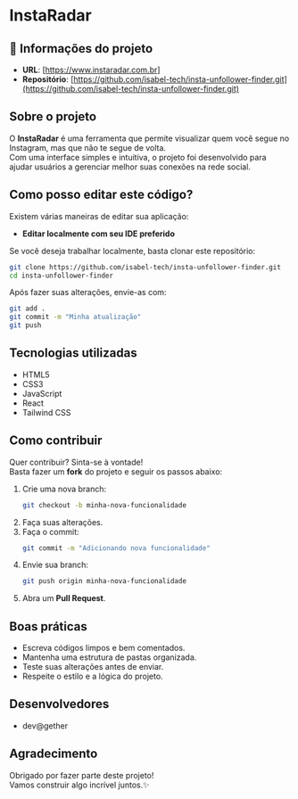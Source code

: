 # InstaRadar

## 📄 Informações do projeto

- **URL**: [https://www.instaradar.com.br]
- **Repositório**: [https://github.com/isabel-tech/insta-unfollower-finder.git](https://github.com/isabel-tech/insta-unfollower-finder.git)


## Sobre o projeto

O **InstaRadar** é uma ferramenta que permite visualizar quem você segue no Instagram, mas que não te segue de volta.  
Com uma interface simples e intuitiva, o projeto foi desenvolvido para ajudar usuários a gerenciar melhor suas conexões na rede social.


## Como posso editar este código?

Existem várias maneiras de editar sua aplicação:

- **Editar localmente com seu IDE preferido**

Se você deseja trabalhar localmente, basta clonar este repositório:

```bash
git clone https://github.com/isabel-tech/insta-unfollower-finder.git
cd insta-unfollower-finder
```

Após fazer suas alterações, envie-as com:

```bash
git add .
git commit -m "Minha atualização"
git push
```

## Tecnologias utilizadas

- HTML5
- CSS3
- JavaScript
- React
- Tailwind CSS


## Como contribuir

Quer contribuir? Sinta-se à vontade!  
Basta fazer um **fork** do projeto e seguir os passos abaixo:

1. Crie uma nova branch:
   ```bash
   git checkout -b minha-nova-funcionalidade
   ```
2. Faça suas alterações.
3. Faça o commit:
   ```bash
   git commit -m "Adicionando nova funcionalidade"
   ```
4. Envie sua branch:
   ```bash
   git push origin minha-nova-funcionalidade
   ```
5. Abra um **Pull Request**.


## Boas práticas

- Escreva códigos limpos e bem comentados.
- Mantenha uma estrutura de pastas organizada.
- Teste suas alterações antes de enviar.
- Respeite o estilo e a lógica do projeto.


## Desenvolvedores

- dev@gether


## Agradecimento

Obrigado por fazer parte deste projeto!  
Vamos construir algo incrível juntos.✨

